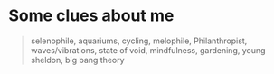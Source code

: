 # Some clues about me
  > selenophile,
  > aquariums,
  > cycling,
  > melophile,
  > Philanthropist,
  > waves/vibrations,
  > state of void,
  > mindfulness,
  > gardening,
  > young sheldon,
  > big bang theory
